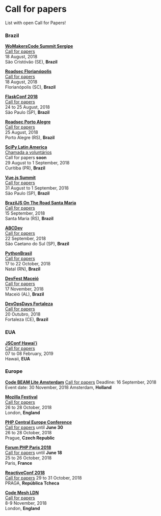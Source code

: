 # Call for papers

List with open Call for Papers!

### Brazil

[**WoMakersCode Summit Sergipe**](http://womakerscode.org/womakerscode-summit-sergipe/)  
[Call for papers](http://womakerscode.org/submeta-sua-palestra/)  
18 August, 2018  
São Cristóvão (SE), **Brazil**

[**Roadsec Florianópolis**](http://roadsec.com.br/florianopolis2018)  
[Call for papers](http://roadsec.com.br/participe/#palestrantes)  
18 August, 2018  
Florianópolis (SC), **Brazil**

[**FlaskConf 2018**](https://2018.flask.python.org.br/)  
[Call for papers](https://speakerfight.com/events/flaskconf-2018/)  
24 to 25 August, 2018  
São Paulo (SP), **Brazil**

[**Roadsec Porto Alegre**](http://roadsec.com.br/portoalegre2018)  
[Call for papers](http://roadsec.com.br/participe/#palestrantes)  
25 August, 2018  
Porto Alegre (RS), **Brazil**

[**SciPy Latin America**](http://scipyla.org/conf/2018/)  
[Chamada a voluntários](http://scipyla.org/conf/2018/get_involved/)  
Call for papers **soon**  
29 August to 1 September, 2018  
Curitiba (PR), **Brazil**

[**Vue.js Summit**](https://vuejssummit.com/)  
[Call for papers](https://docs.google.com/forms/d/e/1FAIpQLSfFP7wJhNkaYtVUwnKYLhgtW6HIr7ESVSXn_o86zbUMqTtbww/viewform)  
31 August to 1 September, 2018  
São Paulo (SP), **Brazil**

[**BrazilJS On The Road Santa Maria**](https://braziljs.org/eventos/braziljs-on-the-road-santa-maria/)  
[Call for papers](https://docs.google.com/forms/d/e/1FAIpQLScrpj_s6P70vC0IsLLfSuy8Q4cMRc5FREiUQ4DvMrmIdYXbJA/viewform)  
15 September, 2018  
Santa Maria (RS), **Brazil**

[**ABCDev**](http://2018.abcdevelopers.org/)  
[Call for papers](https://abcdevelopers.typeform.com/to/q779xK)  
22 September, 2018  
São Caetano do Sul (SP), **Brazil**

[**PythonBrasil**](https://2018.pythonbrasil.org.br/)  
[Call for papers](https://speakerfight.com/events/python-brasil-2018-palestras/)  
17 to 22 October, 2018  
Natal (RN), **Brazil**

[**DevFest Maceió**](https://www.sympla.com.br/devfest-maceio-2018__323796)  
[Call for papers](https://docs.google.com/forms/d/e/1FAIpQLSdwx9egUo5HuRIcRtJJDdc2P07r9rAPUw7pZDfaXXwIp3vgxw/viewform)  
17 November, 2018  
Maceió (AL), **Brazil**

[**DevOpsDays Fortaleza**](https://www.devopsdays.org/events/2018-fortaleza/welcome/)  
[Call for papers](https://www.papercall.io/devopsdaysfortaleza)  
20 Outubro, 2018  
Fortaleza (CE), **Brazil**

### EUA

[**JSConf Hawaiʻi**](https://www.jsconfhi.com/)  
[Call for papers](https://www.jsconfhi.com/call-for-speakers)  
07 to 08 February, 2019  
Hawaii, **EUA**

### Europe

[**Code BEAM Lite Amsterdam**](https://codesync.global/conferences/cbl-amsterdam-2018/#CallforTalks)
[Call for papers](https://docs.google.com/forms/d/e/1FAIpQLSdIR5lu1-Q8LBs2p_f2IdoBl8pNKO5JETSPTfUwei_X3NvXvg/viewform)
Deadline: 16 September, 2018
Event date: 30 November, 2018
Amsterdam, **Holland**

[**Mozilla Festival**](https://mozillafestival.org/)  
[Call for papers](https://mozillafestival.org/proposals)  
26 to 28 October, 2018  
London, **England**

[**PHP Central Europe Conference**](https://2018.phpce.eu/en/)  
[Call for papers](https://cfp.phpce.eu/) until **June 30**  
26 to 28 October, 2018  
Prague, **Czech Republic**  

[**Forum PHP Paris 2018**](https://event.afup.org/en/)  
[Call for papers](https://afup.org/event/forumphp2018?_locale=en) until **June 18**  
25 to 26 October, 2018  
Paris, **France**

[**ReactiveConf 2018**](https://reactiveconf.com/)  
[Call for papers](https://reactiveconf.com/)
29 to 31 October, 2018  
PRAGA, **República Tcheca**  

[**Code Mesh LDN**](https://codesync.global/conferences/code-mesh-2018/)  
[Call for papers](https://codesync.global/conferences/code-mesh-2018/#CallforTalks)  
8-9 November, 2018  
London, **England**
